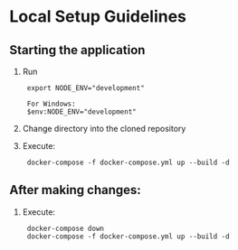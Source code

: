 # Local Setup Guidelines

## Starting the application

1) Run

        export NODE_ENV="development"
        
        For Windows:
        $env:NODE_ENV="development" 

2) Change directory into the cloned repository
3) Execute:

        docker-compose -f docker-compose.yml up --build -d


## After making changes:

1) Execute:

        docker-compose down
        docker-compose -f docker-compose.yml up --build -d